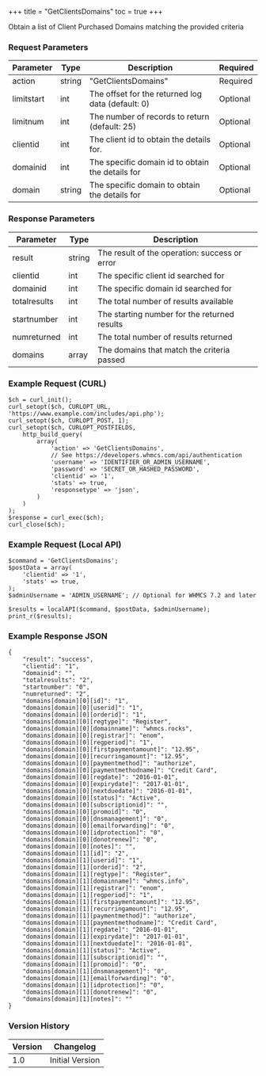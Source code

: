 +++
title = "GetClientsDomains"
toc = true
+++

Obtain a list of Client Purchased Domains matching the provided criteria

### Request Parameters

| Parameter | Type | Description | Required |
| --------- | ---- | ----------- | -------- |
| action | string | "GetClientsDomains" | Required |
| limitstart | int | The offset for the returned log data (default: 0) | Optional |
| limitnum | int | The number of records to return (default: 25) | Optional |
| clientid | int | The client id to obtain the details for. | Optional |
| domainid | int | The specific domain id to obtain the details for | Optional |
| domain | string | The specific domain to obtain the details for | Optional |

### Response Parameters

| Parameter | Type | Description |
| --------- | ---- | ----------- |
| result | string | The result of the operation: success or error |
| clientid | int | The specific client id searched for |
| domainid | int | The specific domain id searched for |
| totalresults | int | The total number of results available |
| startnumber | int | The starting number for the returned results |
| numreturned | int | The total number of results returned |
| domains | array | The domains that match the criteria passed |


### Example Request (CURL)

```
$ch = curl_init();
curl_setopt($ch, CURLOPT_URL, 'https://www.example.com/includes/api.php');
curl_setopt($ch, CURLOPT_POST, 1);
curl_setopt($ch, CURLOPT_POSTFIELDS,
    http_build_query(
        array(
            'action' => 'GetClientsDomains',
            // See https://developers.whmcs.com/api/authentication
            'username' => 'IDENTIFIER_OR_ADMIN_USERNAME',
            'password' => 'SECRET_OR_HASHED_PASSWORD',
            'clientid' => '1',
            'stats' => true,
            'responsetype' => 'json',
        )
    )
);
$response = curl_exec($ch);
curl_close($ch);
```


### Example Request (Local API)

```
$command = 'GetClientsDomains';
$postData = array(
    'clientid' => '1',
    'stats' => true,
);
$adminUsername = 'ADMIN_USERNAME'; // Optional for WHMCS 7.2 and later

$results = localAPI($command, $postData, $adminUsername);
print_r($results);
```


### Example Response JSON

```
{
    "result": "success",
    "clientid": "1",
    "domainid": "",
    "totalresults": "2",
    "startnumber": "0",
    "numreturned": "2",
    "domains[domain][0][id]": "1",
    "domains[domain][0][userid]": "1",
    "domains[domain][0][orderid]": "1",
    "domains[domain][0][regtype]": "Register",
    "domains[domain][0][domainname]": "whmcs.rocks",
    "domains[domain][0][registrar]": "enom",
    "domains[domain][0][regperiod]": "1",
    "domains[domain][0][firstpaymentamount]": "12.95",
    "domains[domain][0][recurringamount]": "12.95",
    "domains[domain][0][paymentmethod]": "authorize",
    "domains[domain][0][paymentmethodname]": "Credit Card",
    "domains[domain][0][regdate]": "2016-01-01",
    "domains[domain][0][expirydate]": "2017-01-01",
    "domains[domain][0][nextduedate]": "2016-01-01",
    "domains[domain][0][status]": "Active",
    "domains[domain][0][subscriptionid]": "",
    "domains[domain][0][promoid]": "0",
    "domains[domain][0][dnsmanagement]": "0",
    "domains[domain][0][emailforwarding]": "0",
    "domains[domain][0][idprotection]": "0",
    "domains[domain][0][donotrenew]": "0",
    "domains[domain][0][notes]": "",
    "domains[domain][1][id]": "2",
    "domains[domain][1][userid]": "1",
    "domains[domain][1][orderid]": "2",
    "domains[domain][1][regtype]": "Register",
    "domains[domain][1][domainname]": "whmcs.info",
    "domains[domain][1][registrar]": "enom",
    "domains[domain][1][regperiod]": "1",
    "domains[domain][1][firstpaymentamount]": "12.95",
    "domains[domain][1][recurringamount]": "12.95",
    "domains[domain][1][paymentmethod]": "authorize",
    "domains[domain][1][paymentmethodname]": "Credit Card",
    "domains[domain][1][regdate]": "2016-01-01",
    "domains[domain][1][expirydate]": "2017-01-01",
    "domains[domain][1][nextduedate]": "2016-01-01",
    "domains[domain][1][status]": "Active",
    "domains[domain][1][subscriptionid]": "",
    "domains[domain][1][promoid]": "0",
    "domains[domain][1][dnsmanagement]": "0",
    "domains[domain][1][emailforwarding]": "0",
    "domains[domain][1][idprotection]": "0",
    "domains[domain][1][donotrenew]": "0",
    "domains[domain][1][notes]": ""
}
```


### Version History

| Version | Changelog |
| ------- | --------- |
| 1.0 | Initial Version |
